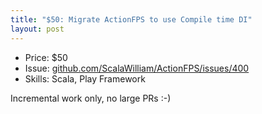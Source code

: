 ```yaml
---
title: "$50: Migrate ActionFPS to use Compile time DI"
layout: post
---
```


- Price: $50
- Issue: [github.com/ScalaWilliam/ActionFPS/issues/400](https://github.com/ScalaWilliam/ActionFPS/issues/400)
- Skills: Scala, Play Framework

Incremental work only, no large PRs :-)
